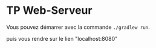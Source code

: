 # TP Web-Serveur

Vous pouvez démarrer avec la commande `./gradlew run`.

puis vous rendre sur le lien "localhost:8080"
